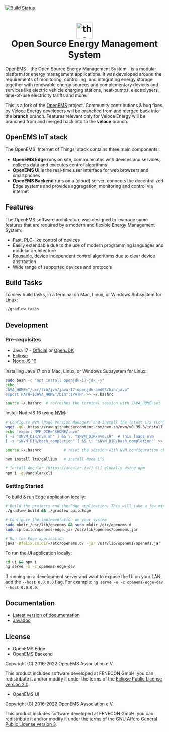 [![Build Status](https://github.com/veloce-argos/openems/actions/workflows/build.yml/badge.svg)](https://github.com/veloce-argos/openems/actions/workflows/build.yml)

<h1 align="center">
  <img src="./doc/modules/ROOT/assets/images/OpenEMS-Logo.png" alt="the Feneco - OpenEMS Logo" width="50"></a>
  <br/>Open Source Energy Management System
</h1>

OpenEMS - the Open Source Energy Management System - is a modular platform for energy management applications. It was developed around the requirements of monitoring, controlling, and integrating energy storage together with renewable energy sources and complementary devices and services like electric vehicle charging stations, heat-pumps, electrolysers, time-of-use electricity tariffs and more.

This is a fork of the [OpenEMS](https://github.com/OpenEMS/openems) project.  Community contributions & bug fixes by Veloce Energy developers will be branched from and merged back into the **branch** branch.  Features relevant only for Veloce Energy will be branched from and merged back into to the **veloce** branch. 

## OpenEMS IoT stack

The OpenEMS 'Internet of Things' stack contains three main components:

 * **OpenEMS Edge** runs on site, communicates with devices and services, collects data and executes control algorithms
 * **OpenEMS UI** is the real-time user interface for web browsers and smartphones
 * **OpenEMS Backend** runs on a (cloud) server, connects the decentralized Edge systems and provides aggregation, monitoring and control via internet

## Features

The OpenEMS software architecture was designed to leverage some features that are required by a modern and flexible Energy Management System:

 * Fast, PLC-like control of devices
 * Easily extendable due to the use of modern programming languages and modular architecture
 * Reusable, device independent control algorithms due to clear device abstraction
 * Wide range of supported devices and protocols

 ## Build Tasks

To view build tasks, in a terminal on Mac, Linux, or Windows Subsystem for Linux:

 ```bash
./gradlew tasks
 ```

## Development

### Pre-requisites

- Java 17 - [Official](https://www.oracle.com/java/) or [OpenJDK](https://openjdk.org/)
- [Eclipse](https://www.eclipse.org/ide/)
- [Node.JS 16](https://nodejs.org/e)

Installing Java 17 on a Mac, Linux, or Windows Subsystem for Linux:

```bash
sudo bash -c "apt install openjdk-17-jdk -y"
echo '
JAVA_HOME="/usr/lib/jvm/java-17-openjdk-amd64/bin/java"
export PATH=$JAVA_HOME"/bin":$PATH' >> ~/.bashrc

source ~/.bashrc  # refreshes the terminal session with JAVA_HOME set
```

Install NodeJS 16 using [NVM](https://github.com/nvm-sh/nvm):

```bash
# Configure NVM (Node Version Manager) and install the latest LTS (Long-Term Support) version of Node.js using NVM
wget -qO- https://raw.githubusercontent.com/nvm-sh/nvm/v0.35.3/install.sh | bash
echo 'export NVM_DIR="$HOME/.nvm"
[ -s "$NVM_DIR/nvm.sh" ] && \. "$NVM_DIR/nvm.sh"  # This loads nvm
[ -s "$NVM_DIR/bash_completion" ] && \. "$NVM_DIR/bash_completion"' >> ~/.bashrc

source ~/.bashrc          # reset the session with NVM configuration changes

nvm install lts/gallium   # install Node LTS

# Install Angular (https://angular.io/) CLI globally using npm
npm i -g @angular/cli
```

### Getting Started

To build & run Edge application locally:

```bash
# Build the projects and the Edge application. This will take a few minuts
./gradlew build && ./gradlew buildEdge

# Configure the implementation on your system
sudo mkdir /usr/lib/openems && sudo mkdir /etc/openems.d
sudo cp build/openems-edge.jar /usr/lib/openems/openems.jar

# Run the Edge application
java -Dfelix.cm.dir=/etc/openems.d/ -jar /usr/lib/openems/openems.jar
```

To run the UI application locally:

```bash
cd ui && npm i
ng serve -o -c openems-edge-dev
```

If running on a development server and want to expose the UI on your LAN, add the `--host 0.0.0.0` flag.  For example:  `ng serve -o -c openems-edge-dev --host 0.0.0.0`.

## Documentation

* [Latest version of documentation](https://openems.github.io/openems.io/openems/latest/introduction.html)
* [Javadoc](https://openems.github.io/openems.io/javadoc/)

## License

* OpenEMS Edge 
* OpenEMS Backend

Copyright (C) 2016-2022 OpenEMS Association e.V.

This product includes software developed at FENECON GmbH: you can
redistribute it and/or modify it under the terms of the [Eclipse Public License version 2.0](LICENSE-EPL-2.0). 

 * OpenEMS UI

Copyright (C) 2016-2022 OpenEMS Association e.V.

This product includes software developed at FENECON GmbH: you can
redistribute it and/or modify it under the terms of the [GNU Affero General Public License version 3](LICENSE-AGPL-3.0).
